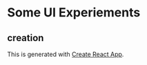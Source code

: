 # Some UI Experiements

## creation
This is generated with [Create React App](https://github.com/facebookincubator/create-react-app).


